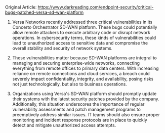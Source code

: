 Original Article: https://www.darkreading.com/endpoint-security/critical-bugs-patched-versa-sd-wan-platform

1) Versa Networks recently addressed three critical vulnerabilities in its Concerto Orchestrator SD-WAN platform. These bugs could potentially allow remote attackers to execute arbitrary code or disrupt network operations. In cybersecurity terms, these kinds of vulnerabilities could lead to unauthorized access to sensitive data and compromise the overall stability and security of network systems.

2) These vulnerabilities matter because SD-WAN platforms are integral to managing and securing enterprise-wide networks, connecting everything from remote offices to primary data centers. With increasing reliance on remote connections and cloud services, a breach could severely impact confidentiality, integrity, and availability, posing risks not just technologically, but also to business operations.

3) Organizations using Versa's SD-WAN platform should promptly update their systems with the latest security patches provided by the company. Additionally, this situation underscores the importance of regular vulnerability assessments and patch management programs to preemptively address similar issues. IT teams should also ensure proper monitoring and incident response protocols are in place to quickly detect and mitigate unauthorized access attempts.